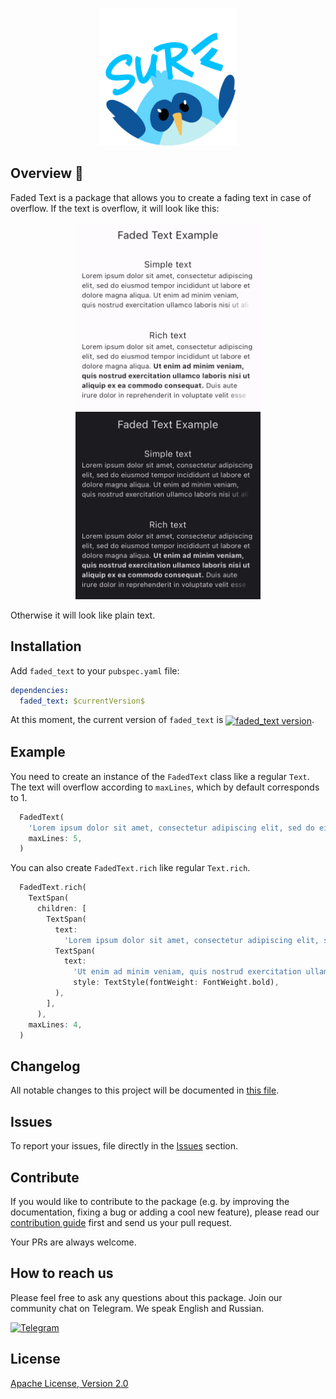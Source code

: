<p align="center">
<img src="./docs/images/cover.png" height="220" />
</p>

## Overview 🐄 

Faded Text is a package that allows you to create a fading text in case of overflow. If the text is overflow, it will look like this:

<p align="center">
 <img src="./docs/images/example1.png" height="300" />
 <img src="./docs/images/example2.png" height="300" />
</p>

Otherwise it will look like plain text.


## Installation 

Add `faded_text` to your `pubspec.yaml` file:

```yaml
dependencies:
  faded_text: $currentVersion$
```

<p>At this moment, the current version of <code>faded_text</code> is <a href="https://pub.dev/packages/faded_text"><img style="vertical-align:middle;" src="https://img.shields.io/pub/v/faded_text.svg" alt="faded_text version"></a>.</p>

## Example

You need to create an instance of the `FadedText` class like a regular `Text`. The text will overflow according to `maxLines`, which by default corresponds to 1.

```dart
  FadedText(
    'Lorem ipsum dolor sit amet, consectetur adipiscing elit, sed do eiusmod tempor incididunt ut labore et dolore magna aliqua. Ut enim ad minim veniam, quis nostrud exercitation ullamco laboris nisi ut aliquip ex ea commodo consequat. Duis aute irure dolor in reprehenderit in voluptate velit esse cillum dolore eu fugiat nulla pariatur. Excepteur siƒnt occaecat cupidatat non proident, sunt in culpa qui officia deserunt mollit anim id est laborum',
    maxLines: 5,
  )
```

You can also create `FadedText.rich` like regular `Text.rich`.

```dart
  FadedText.rich(
    TextSpan(
      children: [
        TextSpan(
          text:
            'Lorem ipsum dolor sit amet, consectetur adipiscing elit, sed do eiusmod tempor incididunt ut labore et dolore magna aliqua. '),
          TextSpan(
            text:
              'Ut enim ad minim veniam, quis nostrud exercitation ullamco laboris nisi ut aliquip ex ea commodo consequat.',
              style: TextStyle(fontWeight: FontWeight.bold),
          ),
        ],
      ),
    maxLines: 4,
  )
```

## Changelog

All notable changes to this project will be documented in [this file](./CHANGELOG.md).

## Issues

To report your issues, file directly in the [Issues](https://github.com/surfstudio/faded-text/issues) section.

## Contribute

If you would like to contribute to the package (e.g. by improving the documentation, fixing a bug or adding a cool new feature), please read our [contribution guide](./CONTRIBUTING.md) first and send us your pull request.

Your PRs are always welcome.

## How to reach us

Please feel free to ask any questions about this package. Join our community chat on Telegram. We speak English and Russian.

[![Telegram](https://img.shields.io/badge/chat-on%20Telegram-blue.svg)](https://t.me/SurfGear)

## License

[Apache License, Version 2.0](https://www.apache.org/licenses/LICENSE-2.0)
